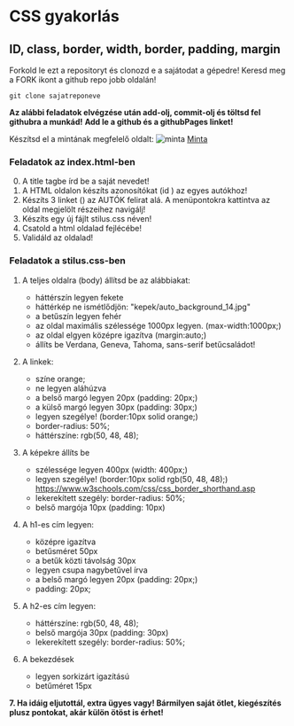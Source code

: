 # CSS gyakorlás

## ID, class, border, width, border, padding, margin

Forkold le ezt a repositoryt és clonozd e a sajátodat a gépedre! Keresd meg a FORK ikont a github repo jobb oldalán!

``` 
git clone sajatreponeve
```

**Az alábbi feladatok elvégzése után add-olj, commit-olj és töltsd fel githubra a munkád!**
**Add le a github és a githubPages linket!**

Készítsd el a mintának megfelelő oldalt: 
<img src="kepek/minta.PNG" alt="minta">
<a href="https://csefikatalin.github.io/autok_matetol/">Minta</a>

### Feladatok az index.html-ben

0. A title tagbe írd be a saját nevedet!
1. A HTML oldalon készíts azonosítókat (id ) az egyes autókhoz!
2. Készíts 3 linket (<a href=""></a>) az AUTÓK felirat alá. A menüpontokra kattintva az oldal megjelölt részeihez navigálj!
3. Készíts egy új fájlt stilus.css néven!
4. Csatold a html oldalad fejlécébe!
5. Validáld az oldalad!

### Feladatok a stilus.css-ben

1. A teljes oldalra (body) állítsd be az alábbiakat: 
   - háttérszín legyen fekete
   - háttérkép ne ismétlődjön:  "kepek/auto_background_14.jpg"      
   - a betűszín legyen fehér     
   - az oldal maximális szélessége 1000px legyen.  (max-width:1000px;)
   - az oldal elgyen középre igazítva (margin:auto;)
   - állíts be Verdana, Geneva, Tahoma, sans-serif betűcsaládot!

2. A linkek: 
    - színe orange;
    - ne legyen aláhúzva
    - a belső margó legyen 20px (padding: 20px;)
    - a külső margó legyen 30px (padding: 30px;)
    - legyen szegélye! (border:10px solid orange;)
    - border-radius: 50%;
    - háttérszíne:  rgb(50, 48, 48);

3. A képekre állíts be
   - szélessége legyen 400px (width: 400px;)
   - legyen szegélye! (border:10px solid rgb(50, 48, 48);)  https://www.w3schools.com/css/css_border_shorthand.asp 
   - lekerekített szegély: border-radius: 50%;
   - belső margója 10px (padding: 10px)

4. A h1-es cím legyen: 
    - középre igazítva
    - betűsméret 50px
    - a betűk közti távolság 30px
    - legyen csupa nagybetűvel írva
    - a belső margó legyen 20px (padding: 20px;)
    - padding: 20px;
 

5. A h2-es cím legyen: 
    - háttérszíne:   rgb(50, 48, 48);
    - belső margója 30px (padding: 30px)
    - lekerekített szegély: border-radius: 50%;

6. A bekezdések
    - legyen sorkizárt igazítású
    - betűméret 15px

**7. Ha idáig eljutottál, extra ügyes vagy! Bármilyen saját ötlet, kiegészítés plusz pontokat, akár külön ötöst is érhet!**

